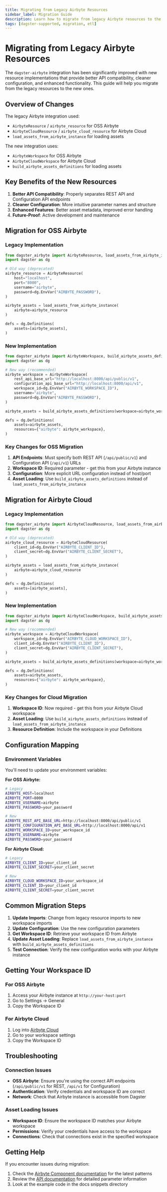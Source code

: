 ```yaml
---
title: Migrating from Legacy Airbyte Resources
sidebar_label: Migration Guide
description: Learn how to migrate from legacy Airbyte resources to the new AirbyteWorkspace and AirbyteCloudWorkspace.
tags: [dagster-supported, migration, etl]
---
```


# Migrating from Legacy Airbyte Resources

The `dagster-airbyte` integration has been significantly improved with new resource implementations that provide better API compatibility, cleaner configuration, and enhanced functionality. This guide will help you migrate from the legacy resources to the new ones.

## Overview of Changes

The legacy Airbyte integration used:

- `AirbyteResource` / `airbyte_resource` for OSS Airbyte
- `AirbyteCloudResource` / `airbyte_cloud_resource` for Airbyte Cloud
- `load_assets_from_airbyte_instance` for loading assets

The new integration uses:

- `AirbyteWorkspace` for OSS Airbyte
- `AirbyteCloudWorkspace` for Airbyte Cloud
- `build_airbyte_assets_definitions` for loading assets

## Key Benefits of the New Resources

1. **Better API Compatibility**: Properly separates REST API and Configuration API endpoints
2. **Cleaner Configuration**: More intuitive parameter names and structure
3. **Enhanced Features**: Better asset metadata, improved error handling
4. **Future-Proof**: Active development and maintenance

## Migration for OSS Airbyte

### Legacy Implementation

```python
from dagster_airbyte import AirbyteResource, load_assets_from_airbyte_instance
import dagster as dg

# Old way (deprecated)
airbyte_resource = AirbyteResource(
    host="localhost",
    port="8000",
    username="airbyte",
    password=dg.EnvVar("AIRBYTE_PASSWORD"),
)

airbyte_assets = load_assets_from_airbyte_instance(
    airbyte=airbyte_resource
)

defs = dg.Definitions(
    assets=[airbyte_assets],
)
```

### New Implementation

```python
from dagster_airbyte import AirbyteWorkspace, build_airbyte_assets_definitions
import dagster as dg

# New way (recommended)
airbyte_workspace = AirbyteWorkspace(
    rest_api_base_url="http://localhost:8000/api/public/v1",
    configuration_api_base_url="http://localhost:8000/api/v1",
    workspace_id=dg.EnvVar("AIRBYTE_WORKSPACE_ID"),
    username="airbyte",
    password=dg.EnvVar("AIRBYTE_PASSWORD"),
)

airbyte_assets = build_airbyte_assets_definitions(workspace=airbyte_workspace)

defs = dg.Definitions(
    assets=airbyte_assets,
    resources={"airbyte": airbyte_workspace},
)
```

### Key Changes for OSS Migration

1. **API Endpoints**: Must specify both REST API (`/api/public/v1`) and Configuration API (`/api/v1`) URLs
2. **Workspace ID**: Required parameter - get this from your Airbyte instance
3. **Configuration**: More explicit URL configuration instead of host/port
4. **Asset Loading**: Use `build_airbyte_assets_definitions` instead of `load_assets_from_airbyte_instance`

## Migration for Airbyte Cloud

### Legacy Implementation

```python
from dagster_airbyte import AirbyteCloudResource, load_assets_from_airbyte_instance
import dagster as dg

# Old way (deprecated)
airbyte_cloud_resource = AirbyteCloudResource(
    client_id=dg.EnvVar("AIRBYTE_CLIENT_ID"),
    client_secret=dg.EnvVar("AIRBYTE_CLIENT_SECRET"),
)

airbyte_assets = load_assets_from_airbyte_instance(
    airbyte=airbyte_cloud_resource
)

defs = dg.Definitions(
    assets=[airbyte_assets],
)
```

### New Implementation

```python
from dagster_airbyte import AirbyteCloudWorkspace, build_airbyte_assets_definitions
import dagster as dg

# New way (recommended)
airbyte_workspace = AirbyteCloudWorkspace(
    workspace_id=dg.EnvVar("AIRBYTE_CLOUD_WORKSPACE_ID"),
    client_id=dg.EnvVar("AIRBYTE_CLIENT_ID"),
    client_secret=dg.EnvVar("AIRBYTE_CLIENT_SECRET"),
)

airbyte_assets = build_airbyte_assets_definitions(workspace=airbyte_workspace)

defs = dg.Definitions(
    assets=airbyte_assets,
    resources={"airbyte": airbyte_workspace},
)
```

### Key Changes for Cloud Migration

1. **Workspace ID**: Now required - get this from your Airbyte Cloud workspace
2. **Asset Loading**: Use `build_airbyte_assets_definitions` instead of `load_assets_from_airbyte_instance`
3. **Resource Definition**: Include the workspace in your Definitions

## Configuration Mapping

### Environment Variables

You'll need to update your environment variables:

**For OSS Airbyte:**

```bash
# Legacy
AIRBYTE_HOST=localhost
AIRBYTE_PORT=8000
AIRBYTE_USERNAME=airbyte
AIRBYTE_PASSWORD=your_password

# New
AIRBYTE_REST_API_BASE_URL=http://localhost:8000/api/public/v1
AIRBYTE_CONFIGURATION_API_BASE_URL=http://localhost:8000/api/v1
AIRBYTE_WORKSPACE_ID=your_workspace_id
AIRBYTE_USERNAME=airbyte
AIRBYTE_PASSWORD=your_password
```

**For Airbyte Cloud:**

```bash
# Legacy
AIRBYTE_CLIENT_ID=your_client_id
AIRBYTE_CLIENT_SECRET=your_client_secret

# New
AIRBYTE_CLOUD_WORKSPACE_ID=your_workspace_id
AIRBYTE_CLIENT_ID=your_client_id
AIRBYTE_CLIENT_SECRET=your_client_secret
```

## Common Migration Steps

1. **Update Imports**: Change from legacy resource imports to new workspace imports
2. **Update Configuration**: Use the new configuration parameters
3. **Get Workspace ID**: Retrieve your workspace ID from Airbyte
4. **Update Asset Loading**: Replace `load_assets_from_airbyte_instance` with `build_airbyte_assets_definitions`
5. **Test Connection**: Verify the new configuration works with your Airbyte instance

## Getting Your Workspace ID

### For OSS Airbyte

1. Access your Airbyte instance at `http://your-host:port`
2. Go to Settings → General
3. Copy the Workspace ID

### For Airbyte Cloud

1. Log into [Airbyte Cloud](https://cloud.airbyte.com)
2. Go to your workspace settings
3. Copy the Workspace ID

## Troubleshooting

### Connection Issues

- **OSS Airbyte**: Ensure you're using the correct API endpoints (`/api/public/v1` for REST, `/api/v1` for Configuration)
- **Authentication**: Verify credentials and workspace ID are correct
- **Network**: Check that Airbyte instance is accessible from Dagster

### Asset Loading Issues

- **Workspace ID**: Ensure the workspace ID matches your Airbyte workspace
- **Permissions**: Verify your credentials have access to the workspace
- **Connections**: Check that connections exist in the specified workspace

## Getting Help

If you encounter issues during migration:

1. Check the [Airbyte Component documentation](/integrations/libraries/airbyte/airbyte-component) for the latest patterns
2. Review the [API documentation](/api/libraries/dagster-airbyte) for detailed parameter information
3. Look at the example code in the docs snippets directory
